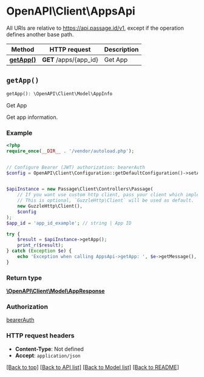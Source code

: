 # OpenAPI\Client\AppsApi

All URIs are relative to https://api.passage.id/v1, except if the operation defines another base path.

| Method | HTTP request | Description |
| ------------- | ------------- | ------------- |
| [**getApp()**](AppsApi.md#getApp) | **GET** /apps/{app_id} | Get App |


## `getApp()`

```php
getApp(): \OpenAPI\Client\Model\AppInfo
```

Get App

Get app information.

### Example

```php
<?php
require_once(__DIR__ . '/vendor/autoload.php');


// Configure Bearer (JWT) authorization: bearerAuth
$config = OpenAPI\Client\Configuration::getDefaultConfiguration()->setAccessToken('YOUR_ACCESS_TOKEN');


$apiInstance = new Passage\Client\Controllers\Passage(
    // If you want use custom http client, pass your client which implements `GuzzleHttp\ClientInterface`.
    // This is optional, `GuzzleHttp\Client` will be used as default.
    new GuzzleHttp\Client(),
    $config
);
$app_id = 'app_id_example'; // string | App ID

try {
    $result = $apiInstance->getApp();
    print_r($result);
} catch (Exception $e) {
    echo 'Exception when calling AppsApi->getApp: ', $e->getMessage(), PHP_EOL;
}
```

### Return type

[**\OpenAPI\Client\Model\AppResponse**](../Model/AppResponse.md)

### Authorization

[bearerAuth](../../README.md#bearerAuth)

### HTTP request headers

- **Content-Type**: Not defined
- **Accept**: `application/json`

[[Back to top]](#) [[Back to API list]](../../README.md#endpoints)
[[Back to Model list]](../../README.md#models)
[[Back to README]](../../README.md)

